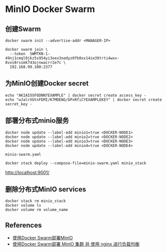 # MinIO Docker Swarm

## 创建Swarm
```
docker swarm init --advertise-addr <MANAGER-IP>
```
```
docker swarm join \
  --token  SWMTKN-1-49nj1cmql0jkz5s954yi3oex3nedyz0fb0xx14ie39trti4wxv-8vxv8rssmk743ojnwacrr2e7c \
  192.168.99.100:2377
```

## 为MinIO创建Docker secret
```
echo "AKIAIOSFODNN7EXAMPLE" | docker secret create access_key -
echo "wJalrXUtnFEMI/K7MDENG/bPxRfiCYEXAMPLEKEY" | docker secret create secret_key -
```

## 部署分布式minio服务
```
docker node update --label-add minio1=true <DOCKER-NODE1>
docker node update --label-add minio2=true <DOCKER-NODE2>
docker node update --label-add minio3=true <DOCKER-NODE3>
docker node update --label-add minio4=true <DOCKER-NODE4>
```
`minio-swarm.yaml`
```
docker stack deploy --compose-file=minio-swarm.yaml minio_stack
```
[http://localhost:9001/](http://localhost:9001/)

## 删除分布式MinIO services
```
docker stack rm minio_stack
docker volume ls
docker volume rm volume_name 
```

## References
- [使用Docker Swarm部署MinIO](http://docs.minio.org.cn/docs/master/deploy-minio-on-docker-swarm)
- [使用Docker Swarm部署 MinIO 集群 并 使用 nginx 进行负载均衡](https://blog.csdn.net/DZP_dream/article/details/110876214)